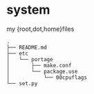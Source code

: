 # system

my {root,dot,home}files

```
.
├── README.md
├── etc
│   └── portage
│       ├── make.conf
│       └── package.use
│           └── 00cpuflags
└── set.py
```
